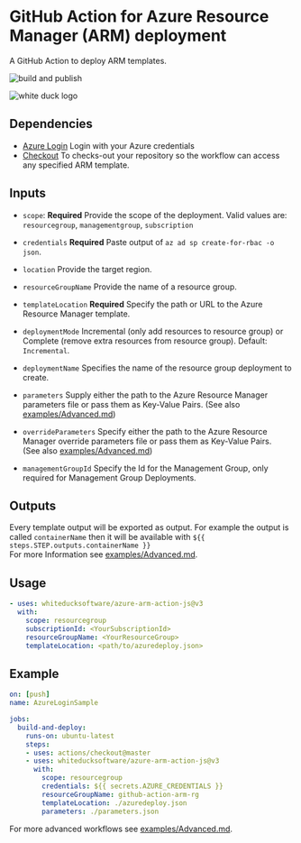 # GitHub Action for Azure Resource Manager (ARM) deployment

A GitHub Action to deploy ARM templates.

![build and publish](https://github.com/whiteducksoftware/azure-arm-action-js/workflows/build-release/badge.svg)

![white duck logo](img/wd-githubaction-arm.png?raw=true)

## Dependencies

* [Azure Login](https://github.com/Azure/login) Login with your Azure credentials
* [Checkout](https://github.com/actions/checkout) To checks-out your repository so the workflow can access any specified ARM template.

## Inputs

* `scope`: **Required** Provide the scope of the deployment. Valid values are: `resourcegroup`, `managementgroup`, `subscription`

* `credentials` **Required** Paste output of `az ad sp create-for-rbac -o json`.

* `location` Provide the target region. 

* `resourceGroupName` Provide the name of a resource group.

* `templateLocation` **Required** Specify the path or URL to the Azure Resource Manager template.

* `deploymentMode` Incremental (only add resources to resource group) or Complete (remove extra resources from resource group). Default: `Incremental`.
  
* `deploymentName` Specifies the name of the resource group deployment to create.

* `parameters` Supply either the path to the Azure Resource Manager parameters file or pass them as Key-Value Pairs. 
  (See also [examples/Advanced.md](examples/Advanced.md))

* `overrideParameters` Specify either the path to the Azure Resource Manager override parameters file or pass them as Key-Value Pairs.  
  (See also [examples/Advanced.md](examples/Advanced.md))

* `managementGroupId` Specify the Id for the Management Group, only required for Management Group Deployments.

## Outputs
Every template output will be exported as output. For example the output is called `containerName` then it will be available with `${{ steps.STEP.outputs.containerName }}`    
For more Information see [examples/Advanced.md](examples/Advanced.md).    

## Usage

```yml
- uses: whiteducksoftware/azure-arm-action-js@v3
  with:
    scope: resourcegroup
    subscriptionId: <YourSubscriptionId>
    resourceGroupName: <YourResourceGroup>
    templateLocation: <path/to/azuredeploy.json>
```

## Example

```yml
on: [push]
name: AzureLoginSample

jobs:
  build-and-deploy:
    runs-on: ubuntu-latest
    steps:
    - uses: actions/checkout@master
    - uses: whiteducksoftware/azure-arm-action-js@v3
      with:
        scope: resourcegroup
        credentials: ${{ secrets.AZURE_CREDENTIALS }}
        resourceGroupName: github-action-arm-rg
        templateLocation: ./azuredeploy.json
        parameters: ./parameters.json
```
For more advanced workflows see [examples/Advanced.md](examples/Advanced.md).